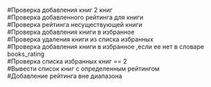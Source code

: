 #Проверка добавления книг 2 книг<br/>
#Проверка добавленного рейтинга для книги<br/>
#Проверка рейтинга несуществующей книги<br/>
#Проверка добавления книги в избранное<br/>
#Проверка удаления книги из списка избранных<br/>
#Проверка добавления книги в избранное ,если ее нет в словаре books_rating<br/>
#Проверка списка избранных книг == 2<br/>
#Вывести список книг с определенным рейтингом<br/>
#Добавление рейтинга вне диапазона<br/>
